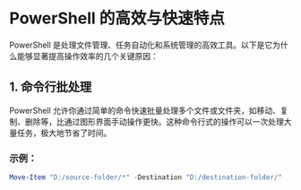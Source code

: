 # PowerShell 的高效与快速特点

PowerShell 是处理文件管理、任务自动化和系统管理的高效工具。以下是它为什么能够显著提高操作效率的几个关键原因：

## 1. 命令行批处理
PowerShell 允许你通过简单的命令快速批量处理多个文件或文件夹，如移动、复制、删除等，比通过图形界面手动操作更快。这种命令行式的操作可以一次处理大量任务，极大地节省了时间。

### 示例：
```powershell
Move-Item "D:/source-folder/*" -Destination "D:/destination-folder/"
